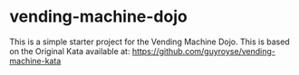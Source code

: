 # vending-machine-dojo
This is a simple starter project for the Vending Machine Dojo. 
This is based on the Original Kata available at: 
https://github.com/guyroyse/vending-machine-kata